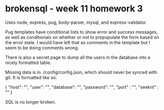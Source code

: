 # brokensql - week 11 homework 3

Uses node, express, pug, body-parser, mysql, and express-validator.

Pug templates have conditional lists to show error and success messages, as well as conditionals on whether or not to prepopulate the form based on the error state.  I would have left that as comments in the template but I seem to be doing comments wrong.

There is also a secret page to dump all the users in the database into a nicely formatted table.

Missing data is in ./config/config.json, which should never be synced with git.  It is formatted like so:

{
    "host": "",
    "user": "",
    "database": "",
    "password": "",
    "port" : "",
    "seekrit" : ""
}

SQL is no longer broken.

